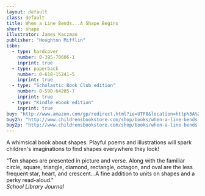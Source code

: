 ```yaml
---
layout: default
class: default
title: When a Line Bends...A Shape Begins
short: shape
illustrator: James Kaczman
publisher: "Houghton Mifflin"
isbn:
  - type: hardcover
    number: 0-395-78606-1
    inprint: true
  - type: paperback
    number: 0-618-15241-5
    inprint: true
  - type: "Scholastic Book Club edition"
    number: 0-590-64205-7
    inprint: true
  - type: "Kindle ebook edition"
    inprint: true
buy: "http://www.amazon.com/gp/redirect.html?ie=UTF8&location=http%3A%2F%2Fwww.amazon.com%2FWhen-Line-Bends-Shape-Begins%2Fdp%2F0618152415%3Fie%3DUTF8%26s%3Dbooks%26qid%3D1207817914%26sr%3D8-21&tag=rhondgowlegre-20&linkCode=ur2&camp=1789&creative=9325"
buy2h: "http://www.childrensbookstore.com/shop/books/when-a-line-bends-a-shape-begins-9780756908188/"
buy2p: "http://www.childrensbookstore.com/shop/books/when-a-line-bends-a-shape-begins-9780618152414/"
---
```


A whimsical book about shapes. Playful poems and illustrations will spark children's
imaginations to find shapes everywhere they look!

"Ten shapes are presented in picture and verse. Along with the familiar circle, square, triangle, diamond, rectangle, octagon, and oval are the less frequent star, heart, and crescent…A fine addition to units on shapes and a perky read-aloud."  
_School Library Journal_
